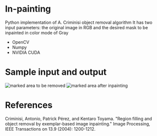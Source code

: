 # In-painting 
Python implementation of A. Criminisi object removal algorithm
It has two input parameters: the original image in RGB and the desired mask to be inpainted in color mode of Gray

* OpenCV
* Numpy
* NVIDIA CUDA 

# Sample input and output
![marked area to be removed](C:\Users\Meshkat\problem_2)
![marked area after inpainting](C:\Users\Meshkat\problem_2_out_5)


# References
Criminisi, Antonio, Patrick Pérez, and Kentaro Toyama. "Region filling and object removal by exemplar-based image inpainting." Image Processing, IEEE Transactions on 13.9 (2004): 1200-1212.
